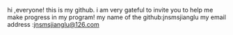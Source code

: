 hi ,everyone!
this is my github.
i am very gateful to invite you to help me make progress in my program!
my name of the github:jnsmsjianglu
my email address :jnsmsjianglu@126.com
